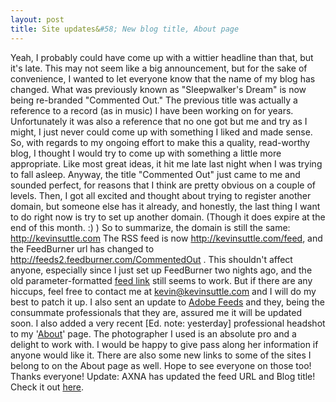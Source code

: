 ```yaml
---
layout: post
title: Site updates&#58; New blog title, About page
---
```


Yeah, I probably could have come up with a wittier headline than that, but it's late.  This may not seem like a big announcement, but for the sake of convenience, I wanted to let everyone know that the name of my blog has changed. What was previously known as "Sleepwalker's Dream" is now being re-branded "Commented Out." The previous title was actually a reference to a record (as in music) I have been working on for years. Unfortunately it was also a reference that no one got but me and try as I might, I just never could come up with something I liked and made sense. So, with regards to my ongoing effort to make this a quality, read-worthy blog, I thought I would try to come up with something a little more appropriate. Like most great ideas, it hit me late last night when I was trying to fall asleep. Anyway, the title "Commented Out" just came to me and sounded perfect, for reasons that I think are pretty obvious on a couple of levels. Then, I got all excited and thought about trying to register another domain, but someone else has it already, and honestly, the last thing I want to do right now is try to set up another domain. (Though it does expire at the end of this month. :) ) So to summarize, the domain is still the same: <a title="You're already here" href="http://#">http://kevinsuttle.com</a> The RSS feed is now <a title="RSS Feed - KevinSuttle.com" href="http://kevinsuttle.com/feed">http://kevinsuttle.com/feed</a>, and the FeedBurner url has changed to <a title="FeedBurner - Commented Out" href="http://feeds2.feedburner.com/CommentedOut">http://feeds2.feedburner.com/CommentedOut </a>. This shouldn't affect anyone, especially since I just set up FeedBurner two nights ago, and the old parameter-formatted <a title="Old RSS Feed to KevinSuttle.com" href="http://kevinsuttle.com/?feed=rss2">feed link</a> still seems to work. But if there are any hiccups, feel free to contact me at <a title="Send me your mail!" href="mailto:kevin@kevinsuttle.com?subject=Kevin%20your%20site%20is%20AWESOME">kevin@kevinsuttle.com</a> and I will do my best to patch it up. I also sent an update to <a title="Adobe XML News Aggregator" href="http://feeds.adobe.com">Adobe Feeds</a> and they, being the consummate professionals that they are, assured me it will be updated soon. I also added a very recent [Ed. note: yesterday] professional headshot to my '<a title="Kevin Suttle - About" href="http://kevinsuttle.com/about">About</a>' page. The photographer I used is an absolute pro and a delight to work with. I would be happy to give pass along her information if anyone would like it. There are also some new links to some of the sites I belong to on the About page as well. Hope to see everyone on those too! Thanks everyone! Update: AXNA has updated the feed URL and Blog title! Check it out <a title="Commnented Out on AXNA" href="http://feeds.adobe.com/index.cfm?query=byFeed&amp;feedId=8610&amp;feedName=Commented%20Out">here</a>.
